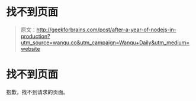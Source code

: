 # 找不到页面

> 原文：<http://geekforbrains.com/post/after-a-year-of-nodejs-in-production?utm_source=wanqu.co&utm_campaign=Wanqu+Daily&utm_medium=website>

# 找不到页面

抱歉，找不到请求的页面。